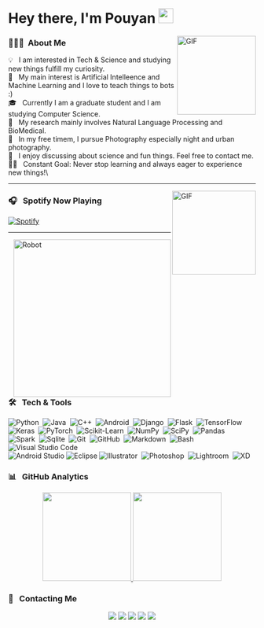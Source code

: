 # Hey there, I'm Pouyan <img width="30px" src="https://media.tenor.com/images/3b388fe03da271d2674faf85eb7c3fcd/tenor.gif" />

<img align="right" alt="GIF" height="160px" src="https://media.giphy.com/media/du3J3cXyzhj75IOgvA/giphy.gif" />

### 💁🏻‍♂️ &nbsp;About Me

💡 &nbsp; I am interested in Tech & Science and studying new things fulfill my curiosity.\
🤖 &nbsp; My main interest is Artificial Intelleence and Machine Learning and I love to teach things to bots :)\
🎓 &nbsp; Currently I am a graduate student and I am studying Computer Science.\
📕 &nbsp; My research mainly involves Natural Language Processing and BioMedical.\
📸 &nbsp; In my free timem, I pursue Photography especially night and urban photography.\
💬 &nbsp; I enjoy discussing about science and fun things. Feel free to contact me.\
💪🏻 &nbsp; Constant Goal: Never stop learning and always eager to experience new things!\

---

<img align="right" alt="GIF" height="170px" src="https://media.giphy.com/media/kcrsKaI8PvJzsKRCNT/giphy.gif" />

### 🎧 &nbsp; Spotify Now Playing

[![Spotify](https://novatorem.bgstatic.vercel.app/api/spotify)](https://open.spotify.com/user/11153360645)

---

<img alt="Robot" src="https://media.giphy.com/media/Zx0Ploq51axjKTZzgZ/giphy.gif" align="right" width=320/>

### 🛠 &nbsp; Tech & Tools

![Python](https://img.shields.io/badge/-Python-05122A?style=flat&logo=python)&nbsp;
![Java](https://img.shields.io/badge/-Java-05122A?style=flat&logo=Java&logoColor=FFA518)&nbsp;
![C++](https://img.shields.io/badge/-C++-05122A?style=flat&logo=C%2B%2B&logoColor=00599C)&nbsp;
![Android](https://img.shields.io/badge/-Android-05122A?style=flat&logo=android)&nbsp;
![Django](https://img.shields.io/badge/-Django-05122A?style=flat&logo=django&logoColor=092E20)&nbsp;
![Flask](https://img.shields.io/badge/-Flask-05122A?style=flat&logo=flask)&nbsp;
![TensorFlow](https://img.shields.io/badge/-TensorFlow-05122A?style=flat&logo=tensorFlow)&nbsp;\
![Keras](https://img.shields.io/badge/-Keras-05122A?style=flat&logo=keras)&nbsp;
![PyTorch](https://img.shields.io/badge/-PyTorch-05122A?style=flat&logo=pytorch)&nbsp;
![Scikit-Learn](https://img.shields.io/badge/-Scikit--Learn-05122A?style=flat&logo=scikitlearn)&nbsp;
![NumPy](https://img.shields.io/badge/-NumPy-05122A?style=flat&logo=numpy)&nbsp;
![SciPy](https://img.shields.io/badge/-SciPy-05122A?style=flat&logo=scipy)&nbsp;
![Pandas](https://img.shields.io/badge/-Pandas-05122A?style=flat&logo=pandas)&nbsp;\
![Spark](https://img.shields.io/badge/-Spark-05122A?style=flat&logo=pySpark)&nbsp;
![Sqlite](https://img.shields.io/badge/-Sqlite-05122A?style=flat&logo=sqlite)&nbsp;
![Git](https://img.shields.io/badge/-Git-05122A?style=flat&logo=git)&nbsp;
![GitHub](https://img.shields.io/badge/-GitHub-05122A?style=flat&logo=github)&nbsp;
![Markdown](https://img.shields.io/badge/-Markdown-05122A?style=flat&logo=markdown)&nbsp;
![Bash](https://img.shields.io/badge/-Bash-05122A?style=flat&logo=gnubash)&nbsp;
![Visual Studio Code](https://img.shields.io/badge/-Visual%20Studio%20Code-05122A?style=flat&logo=visual-studio-code&logoColor=007ACC)&nbsp;\
![Android Studio](https://img.shields.io/badge/-Android--Studio-05122A?style=flat&logo=androidstudio)
![Eclipse](https://img.shields.io/badge/-Eclipse-05122A?style=flat&logo=eclipse-ide&logoColor=2C2255)
![Illustrator](https://img.shields.io/badge/-Illustrator-05122A?style=flat&logo=adobe-illustrator)&nbsp;
![Photoshop](https://img.shields.io/badge/-Photoshop-05122A?style=flat&logo=adobe-photoshop)&nbsp;
![Lightroom](https://img.shields.io/badge/-Lightroom-05122A?style=flat&logo=adobelightroom)&nbsp;
![XD](https://img.shields.io/badge/-XD-05122A?style=flat&logo=adobexd)&nbsp;


### 📊 &nbsp; GitHub Analytics

<p align="center">
<a href="https://github.com/pouyan9675">
  <img height="180em" src="https://github-readme-stats-eight-theta.vercel.app/api?username=pouyan9675&show_icons=true&theme=algolia&include_all_commits=true&count_private=true"/>
  <img height="180em" src="https://github-readme-stats-eight-theta.vercel.app/api/top-langs/?username=pouyan9675&layout=compact&langs_count=8&theme=algolia"/>
</a>
</p>


### 📇 &nbsp; Contacting Me

<p align="center">
<a href="https://www.github.io/pouyan9675"><img src="https://img.shields.io/badge/-github.io/pouyan9675-333333?style=flat&logo=safari"/></a>
<a href="https://www.linkedin.com/in/pouyan-n-508a4586/"><img src="https://img.shields.io/badge/-pouyan--n--508a4586-0e76a8?style=flat&logo=Linkedin&logoColor=white"/></a>
<a href="mailto:pouyan.nahed@unlv.edu"><img src="https://img.shields.io/badge/-pouyan.nahed@unlv.edu-D44638?style=flat&logo=Gmail&logoColor=white"/></a>
<a href="https://instagram.com/pouyan.na"><img src="https://img.shields.io/badge/-@pouyan.na-8a3ab9?style=flat&logo=Instagram&logoColor=white"/></a>
<a href="https://www.facebook.com/pouyan.nahed/"><img src="https://img.shields.io/badge/-@pouyan.nahed-3b5998?style=flat&logo=Facebook&logoColor=white"/></a>
</p>
